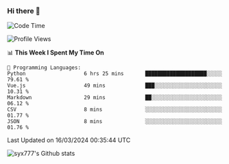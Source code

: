 ### Hi there 👋

<!--
**syx777/syx777** is a ✨ _special_ ✨ repository because its `README.md` (this file) appears on your GitHub profile.

Here are some ideas to get you started:

- 🔭 I’m currently working on ...
- 🌱 I’m currently learning ...
- 👯 I’m looking to collaborate on ...
- 🤔 I’m looking for help with ...
- 💬 Ask me about ...
- 📫 How to reach me: ...
- 😄 Pronouns: ...
- ⚡ Fun fact: ...
-->
<!--START_SECTION:waka-->
![Code Time](http://img.shields.io/badge/Code%20Time-14%20hrs%2048%20mins-blue)

![Profile Views](http://img.shields.io/badge/Profile%20Views-382-blue)

📊 **This Week I Spent My Time On** 

```text
💬 Programming Languages: 
Python                   6 hrs 25 mins       ████████████████████░░░░░   79.61 % 
Vue.js                   49 mins             ███░░░░░░░░░░░░░░░░░░░░░░   10.31 % 
Markdown                 29 mins             ██░░░░░░░░░░░░░░░░░░░░░░░   06.12 % 
CSV                      8 mins              ░░░░░░░░░░░░░░░░░░░░░░░░░   01.77 % 
JSON                     8 mins              ░░░░░░░░░░░░░░░░░░░░░░░░░   01.76 % 
```


 Last Updated on 16/03/2024 00:35:44 UTC
<!--END_SECTION:waka-->

![syx777's Github stats](https://github-readme-stats.vercel.app/api?username=syx777&show_icons=true)

